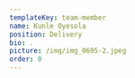 ```yaml
---
templateKey: team-member
name: Kunle Oyesola
position: Delivery
bio: .
picture: /img/img_0695-2.jpeg
order: 0
---
```


